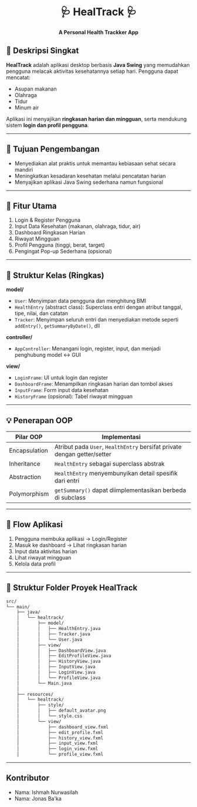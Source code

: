 <h1 align="center">🩺 HealTrack 🩺</h1>
<p align="center"><strong>A Personal Health Trackker App</strong></p>

## 📝 Deskripsi Singkat

**HealTrack** adalah aplikasi desktop berbasis **Java Swing** yang memudahkan pengguna melacak aktivitas kesehatannya setiap hari. Pengguna dapat mencatat:
- Asupan makanan  
- Olahraga  
- Tidur  
- Minum air  

Aplikasi ini menyajikan **ringkasan harian dan mingguan**, serta mendukung sistem **login dan profil pengguna**.

---

## 🎯 Tujuan Pengembangan

- Menyediakan alat praktis untuk memantau kebiasaan sehat secara mandiri  
- Meningkatkan kesadaran kesehatan melalui pencatatan harian  
- Menyajikan aplikasi Java Swing sederhana namun fungsional  

---

## 🔧 Fitur Utama

1. Login & Register Pengguna  
2. Input Data Kesehatan (makanan, olahraga, tidur, air)  
3. Dashboard Ringkasan Harian  
4. Riwayat Mingguan  
5. Profil Pengguna (tinggi, berat, target)  
6. Pengingat Pop-up Sederhana (opsional)  

---

## 🧩 Struktur Kelas (Ringkas)

**model/**
- `User`: Menyimpan data pengguna dan menghitung BMI  
- `HealthEntry` (abstract class): Superclass entri dengan atribut tanggal, tipe, nilai, dan catatan  
- `Tracker`: Menyimpan seluruh entri dan menyediakan metode seperti `addEntry()`, `getSummaryByDate()`, dll  

**controller/**
- `AppController`: Menangani login, register, input, dan menjadi penghubung model ↔ GUI  

**view/**
- `LoginFrame`: UI untuk login dan register  
- `DashboardFrame`: Menampilkan ringkasan harian dan tombol akses  
- `InputFrame`: Form input data kesehatan  
- `HistoryFrame` (opsional): Tabel riwayat mingguan  

---

## 💡 Penerapan OOP

| Pilar OOP     | Implementasi                                                                 |
|---------------|-------------------------------------------------------------------------------|
| Encapsulation | Atribut pada `User`, `HealthEntry` bersifat private dengan getter/setter     |
| Inheritance   | `HealthEntry` sebagai superclass abstrak                                     |
| Abstraction   | `HealthEntry` menyembunyikan detail spesifik dari entri                      |
| Polymorphism  | `getSummary()` dapat diimplementasikan berbeda di subclass                   |

---

## 🔄 Flow Aplikasi

1. Pengguna membuka aplikasi → Login/Register  
2. Masuk ke dashboard → Lihat ringkasan harian  
3. Input data aktivitas harian  
4. Lihat riwayat mingguan  
5. Kelola data profil  

---

## 📁 Struktur Folder Proyek HealTrack
```bash
src/
└── main/
    ├── java/
    │   └── healtrack/
    │       ├── model/
    │       │   ├── HealthEntry.java
    │       │   ├── Tracker.java
    │       │   └── User.java
    │       ├── view/
    │       │   ├── DashboardView.java
    │       │   ├── EditProfileView.java
    │       │   ├── HistoryView.java
    │       │   ├── InputView.java
    │       │   ├── LoginView.java
    │       │   └── ProfileView.java
    │       └── Main.java
    │
    ├── resources/
    │   └── healtrack/
    │       ├── style/
    │       │   ├── default_avatar.png
    │       │   └── style.css
    │       └── view/
    │           ├── dashboard_view.fxml
    │           ├── edit_profile.fxml
    │           ├── history_view.fxml
    │           ├── input_view.fxml
    │           ├── login_view.fxml
    │           └── profile_view.fxml

```

---
## Kontributor
- Nama: Ishmah Nurwasilah
- Nama: Jonas Ba'ka
